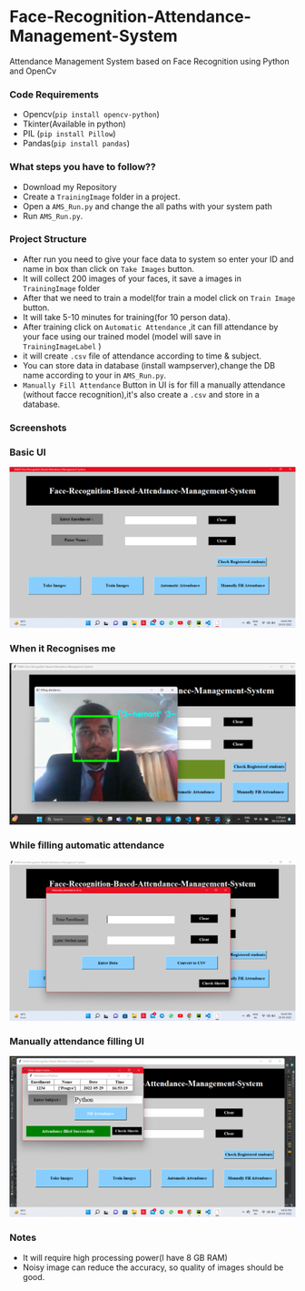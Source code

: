 # Face-Recognition-Attendance-Management-System
Attendance Management System based on Face Recognition using Python  and OpenCv  


### Code Requirements
- Opencv(`pip install opencv-python`)
- Tkinter(Available in python)
- PIL (`pip install Pillow`)
- Pandas(`pip install pandas`)

### What steps you have to follow??
- Download my Repository 
- Create a `TrainingImage` folder in a project.
- Open a `AMS_Run.py` and change the all paths with your system path
- Run `AMS_Run.py`.

### Project Structure

- After run you need to give your face data to system so enter your ID and name in box than click on `Take Images` button.
- It will collect 200 images of your faces, it save a images in `TrainingImage` folder
- After that we need to train a model(for train a model click on `Train Image` button.
- It will take 5-10 minutes for training(for 10 person data).
- After training click on `Automatic Attendance` ,it can fill attendance by your face using our trained model (model will save in `TrainingImageLabel` )
- it will create `.csv` file of attendance according to time & subject.
- You can store data in database (install wampserver),change the DB name according to your in `AMS_Run.py`.
- `Manually Fill Attendance` Button in UI is for fill a manually attendance (without facce recognition),it's also create a `.csv` and store in a database.

### Screenshots

### Basic UI
<img src="https://github.com/HG-IMMORTALS/Face-Recognition-Attendance-System-main/blob/main/Face-Recognition-Attendance-System-main/Screenshot%20(31).png">

### When it Recognises me
<img src="https://github.com/HG-IMMORTALS/Face-Recognition-Attendance-System-main/blob/main/Face-Recognition-Attendance-System-main/Screenshot%20(33).png">

### While filling automatic attendance
<img src="https://github.com/HG-IMMORTALS/Face-Recognition-Attendance-System-main/blob/main/Face-Recognition-Attendance-System-main/Screenshot%20(35).png">

### Manually attendance filling UI
<img src="https://github.com/HG-IMMORTALS/Face-Recognition-Attendance-System-main/blob/main/Face-Recognition-Attendance-System-main/Screenshot%20(38).png">




### Notes
- It will require high processing power(I have 8 GB RAM)
- Noisy image can reduce the accuracy, so quality of images should be good.


